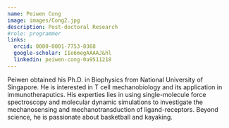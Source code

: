 ```yaml
---
name: Peiwen Cong 
image: images/Cong2.jpg
description: Post-doctoral Research
#role: programmer
links:
  orcid: 0000-0001-7753-8368
  google-scholar: IIe6megAAAAJ&hl
  linkedin: peiwen-cong-0a9511218
---
```


Peiwen obtained his Ph.D. in Biophysics from National University of Singapore. He is interested in T cell mechanobiology and its application in immunotheraputics. His experties lies in using single-molecule force spectroscopy and molecular dynamic simulations to investigate the mechanosensing and mechanotransduction of ligand-receptors. Beyond science, he is passionate about basketball and kayaking.
